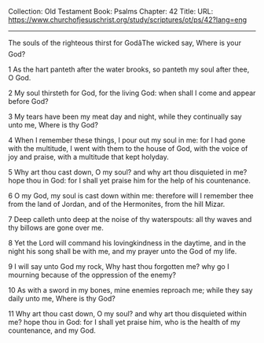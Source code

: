 Collection: Old Testament
Book: Psalms
Chapter: 42
Title: 
URL: https://www.churchofjesuschrist.org/study/scriptures/ot/ps/42?lang=eng

---

The souls of the righteous thirst for GodâThe wicked say, Where is your God?

1 As the hart panteth after the water brooks, so panteth my soul after thee, O God.

2 My soul thirsteth for God, for the living God: when shall I come and appear before God?

3 My tears have been my meat day and night, while they continually say unto me, Where is thy God?

4 When I remember these things, I pour out my soul in me: for I had gone with the multitude, I went with them to the house of God, with the voice of joy and praise, with a multitude that kept holyday.

5 Why art thou cast down, O my soul? and why art thou disquieted in me? hope thou in God: for I shall yet praise him for the help of his countenance.

6 O my God, my soul is cast down within me: therefore will I remember thee from the land of Jordan, and of the Hermonites, from the hill Mizar.

7 Deep calleth unto deep at the noise of thy waterspouts: all thy waves and thy billows are gone over me.

8 Yet the Lord will command his lovingkindness in the daytime, and in the night his song shall be with me, and my prayer unto the God of my life.

9 I will say unto God my rock, Why hast thou forgotten me? why go I mourning because of the oppression of the enemy?

10 As with a sword in my bones, mine enemies reproach me; while they say daily unto me, Where is thy God?

11 Why art thou cast down, O my soul? and why art thou disquieted within me? hope thou in God: for I shall yet praise him, who is the health of my countenance, and my God.
